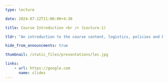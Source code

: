 ```yaml
---
type: lecture

date: 2024-07-22T11:00:00+4:30

title: Course Introduction <br /> (Lecture-1)

tldr: "An introduction to the course content, logistics, policies and background."

hide_from_announcments: true

thumbnail: /static_files/presentations/lec.jpg

links: 
    - url: https://google.com
      name: slides  
---
```


